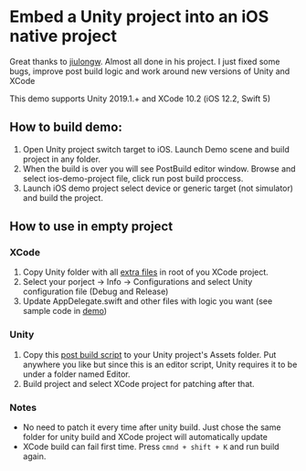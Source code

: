 # Embed a Unity project into an iOS native project

Great thanks to [jiulongw](https://github.com/jiulongw/swift-unity).
Almost all done in his project. I just fixed some bugs, improve post build logic and work around new versions of Unity and XCode

This demo supports Unity 2019.1.+ and XCode 10.2 (iOS 12.2, Swift 5)

## How to build demo:
1. Open Unity project switch target to iOS. Launch Demo scene and build project in any folder.
2. When the build is over you will see PostBuild editor window. Browse and select ios-demo-project file, click run post build proccess.
3. Launch iOS demo project select device or generic target (not simulator) and build the project.

## How to use in empty project

### XCode
1. Copy Unity folder with all [extra files](https://github.com/ese9/SwiftUnityPatching/tree/master/extras) in root of you XCode project.
2. Select your porject -> Info -> Configurations and select Unity configuration file (Debug and Release)
3. Update AppDelegate.swift and other files with logic you want (see sample code in [demo](https://github.com/ese9/SwiftUnityPatching/tree/master/ios-demo-project/DemoProject))

### Unity
1. Copy this [post build script](https://github.com/ese9/SwiftUnityPatching/blob/master/unity-demo-project/Assets/SwiftPatching/Editor/XcodePostBuild.cs) to your Unity project's Assets folder. Put anywhere you like but since this is an editor script, Unity requires it to be under a folder named Editor.
2. Build project and select XCode project for patching after that.

### Notes
- No need to patch it every time after unity build. Just chose the same folder for unity build and XCode project will automatically update
- XCode build can fail first time. Press `cmnd + shift + K` and run build again.
